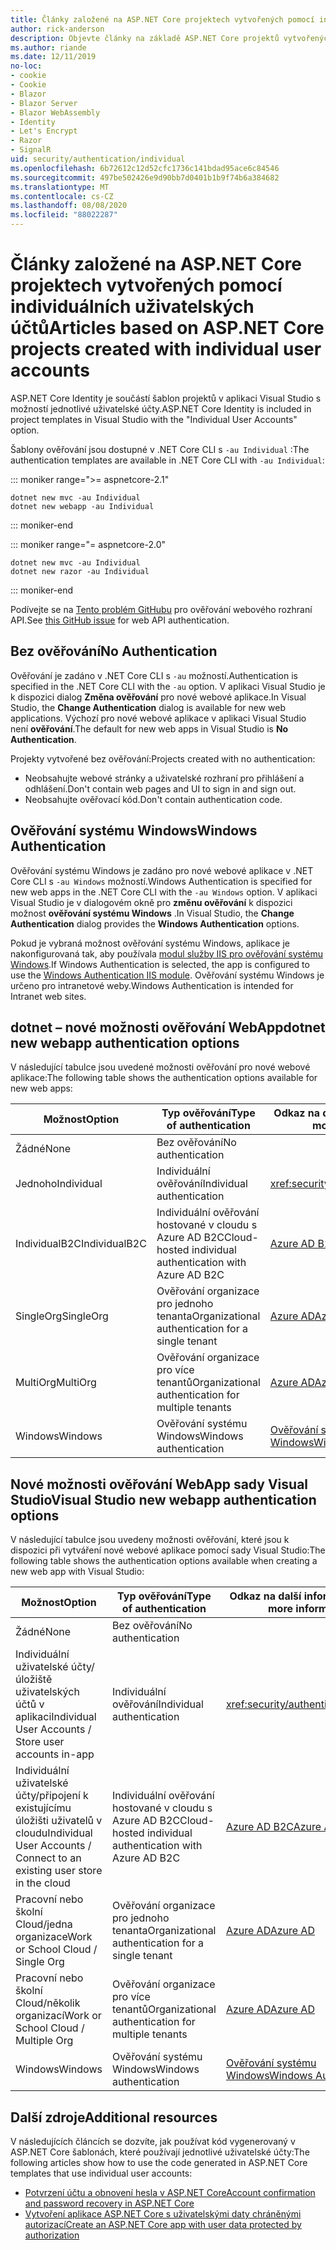 ```yaml
---
title: Články založené na ASP.NET Core projektech vytvořených pomocí individuálních uživatelských účtů
author: rick-anderson
description: Objevte články na základě ASP.NET Core projektů vytvořených pomocí individuálních uživatelských účtů.
ms.author: riande
ms.date: 12/11/2019
no-loc:
- cookie
- Cookie
- Blazor
- Blazor Server
- Blazor WebAssembly
- Identity
- Let's Encrypt
- Razor
- SignalR
uid: security/authentication/individual
ms.openlocfilehash: 6b72612c12d52cfc1736c141bdad95ace6c84546
ms.sourcegitcommit: 497be502426e9d90bb7d0401b1b9f74b6a384682
ms.translationtype: MT
ms.contentlocale: cs-CZ
ms.lasthandoff: 08/08/2020
ms.locfileid: "88022287"
---
```

# <a name="articles-based-on-aspnet-core-projects-created-with-individual-user-accounts"></a><span data-ttu-id="94e60-103">Články založené na ASP.NET Core projektech vytvořených pomocí individuálních uživatelských účtů</span><span class="sxs-lookup"><span data-stu-id="94e60-103">Articles based on ASP.NET Core projects created with individual user accounts</span></span>

<span data-ttu-id="94e60-104">ASP.NET Core Identity je součástí šablon projektů v aplikaci Visual Studio s možností jednotlivé uživatelské účty.</span><span class="sxs-lookup"><span data-stu-id="94e60-104">ASP.NET Core Identity is included in project templates in Visual Studio with the "Individual User Accounts" option.</span></span>

<span data-ttu-id="94e60-105">Šablony ověřování jsou dostupné v .NET Core CLI s `-au Individual` :</span><span class="sxs-lookup"><span data-stu-id="94e60-105">The authentication templates are available in .NET Core CLI with `-au Individual`:</span></span>

::: moniker range=">= aspnetcore-2.1"

```dotnetcli
dotnet new mvc -au Individual
dotnet new webapp -au Individual
```

::: moniker-end

::: moniker range="= aspnetcore-2.0"

```dotnetcli
dotnet new mvc -au Individual
dotnet new razor -au Individual
```

::: moniker-end

<span data-ttu-id="94e60-106">Podívejte se na [Tento problém GitHubu](https://github.com/dotnet/AspNetCore/issues/5833) pro ověřování webového rozhraní API.</span><span class="sxs-lookup"><span data-stu-id="94e60-106">See [this GitHub issue](https://github.com/dotnet/AspNetCore/issues/5833) for web API authentication.</span></span>

<a name="no"></a>

## <a name="no-authentication"></a><span data-ttu-id="94e60-107">Bez ověřování</span><span class="sxs-lookup"><span data-stu-id="94e60-107">No Authentication</span></span>

<span data-ttu-id="94e60-108">Ověřování je zadáno v .NET Core CLI s `-au` možností.</span><span class="sxs-lookup"><span data-stu-id="94e60-108">Authentication is specified in the .NET Core CLI with the `-au` option.</span></span> <span data-ttu-id="94e60-109">V aplikaci Visual Studio je k dispozici dialog **Změna ověřování** pro nové webové aplikace.</span><span class="sxs-lookup"><span data-stu-id="94e60-109">In Visual Studio, the **Change Authentication** dialog is available for new web applications.</span></span> <span data-ttu-id="94e60-110">Výchozí pro nové webové aplikace v aplikaci Visual Studio není **ověřování**.</span><span class="sxs-lookup"><span data-stu-id="94e60-110">The default for new web apps in Visual Studio is **No Authentication**.</span></span>

<span data-ttu-id="94e60-111">Projekty vytvořené bez ověřování:</span><span class="sxs-lookup"><span data-stu-id="94e60-111">Projects created with no authentication:</span></span>

* <span data-ttu-id="94e60-112">Neobsahujte webové stránky a uživatelské rozhraní pro přihlášení a odhlášení.</span><span class="sxs-lookup"><span data-stu-id="94e60-112">Don't contain web pages and UI to sign in and sign out.</span></span>
* <span data-ttu-id="94e60-113">Neobsahujte ověřovací kód.</span><span class="sxs-lookup"><span data-stu-id="94e60-113">Don't contain authentication code.</span></span>

<a name="win"></a>

## <a name="windows-authentication"></a><span data-ttu-id="94e60-114">Ověřování systému Windows</span><span class="sxs-lookup"><span data-stu-id="94e60-114">Windows Authentication</span></span>

<span data-ttu-id="94e60-115">Ověřování systému Windows je zadáno pro nové webové aplikace v .NET Core CLI s `-au Windows` možností.</span><span class="sxs-lookup"><span data-stu-id="94e60-115">Windows Authentication is specified for new web apps in the .NET Core CLI with the `-au Windows` option.</span></span> <span data-ttu-id="94e60-116">V aplikaci Visual Studio je v dialogovém okně pro **změnu ověřování** k dispozici možnost **ověřování systému Windows** .</span><span class="sxs-lookup"><span data-stu-id="94e60-116">In Visual Studio, the **Change Authentication** dialog provides the **Windows Authentication** options.</span></span>

<span data-ttu-id="94e60-117">Pokud je vybraná možnost ověřování systému Windows, aplikace je nakonfigurovaná tak, aby používala [modul služby IIS pro ověřování systému Windows](xref:host-and-deploy/iis/modules).</span><span class="sxs-lookup"><span data-stu-id="94e60-117">If Windows Authentication is selected, the app is configured to use the [Windows Authentication IIS module](xref:host-and-deploy/iis/modules).</span></span> <span data-ttu-id="94e60-118">Ověřování systému Windows je určeno pro intranetové weby.</span><span class="sxs-lookup"><span data-stu-id="94e60-118">Windows Authentication is intended for Intranet web sites.</span></span>

## <a name="dotnet-new-webapp-authentication-options"></a><span data-ttu-id="94e60-119">dotnet – nové možnosti ověřování WebApp</span><span class="sxs-lookup"><span data-stu-id="94e60-119">dotnet new webapp authentication options</span></span>

<span data-ttu-id="94e60-120">V následující tabulce jsou uvedené možnosti ověřování pro nové webové aplikace:</span><span class="sxs-lookup"><span data-stu-id="94e60-120">The following table shows the authentication options available for new web apps:</span></span>

| <span data-ttu-id="94e60-121">Možnost</span><span class="sxs-lookup"><span data-stu-id="94e60-121">Option</span></span> | <span data-ttu-id="94e60-122">Typ ověřování</span><span class="sxs-lookup"><span data-stu-id="94e60-122">Type of authentication</span></span> | <span data-ttu-id="94e60-123">Odkaz na další informace</span><span class="sxs-lookup"><span data-stu-id="94e60-123">Link for more information</span></span> |
 | ----------------- | ------------ | ---------- |
| <span data-ttu-id="94e60-124">Žádné</span><span class="sxs-lookup"><span data-stu-id="94e60-124">None</span></span>            |  <span data-ttu-id="94e60-125">Bez ověřování</span><span class="sxs-lookup"><span data-stu-id="94e60-125">No authentication</span></span> | | 
| <span data-ttu-id="94e60-126">Jednoho</span><span class="sxs-lookup"><span data-stu-id="94e60-126">Individual</span></span>      |  <span data-ttu-id="94e60-127">Individuální ověřování</span><span class="sxs-lookup"><span data-stu-id="94e60-127">Individual authentication</span></span> | <xref:security/authentication/identity>
| <span data-ttu-id="94e60-128">IndividualB2C</span><span class="sxs-lookup"><span data-stu-id="94e60-128">IndividualB2C</span></span>   |  <span data-ttu-id="94e60-129">Individuální ověřování hostované v cloudu s Azure AD B2C</span><span class="sxs-lookup"><span data-stu-id="94e60-129">Cloud-hosted individual authentication with Azure AD B2C</span></span> | [<span data-ttu-id="94e60-130">Azure AD B2C</span><span class="sxs-lookup"><span data-stu-id="94e60-130">Azure AD B2C</span></span>](/azure/active-directory-b2c/) |
| <span data-ttu-id="94e60-131">SingleOrg</span><span class="sxs-lookup"><span data-stu-id="94e60-131">SingleOrg</span></span>       |  <span data-ttu-id="94e60-132">Ověřování organizace pro jednoho tenanta</span><span class="sxs-lookup"><span data-stu-id="94e60-132">Organizational authentication for a single tenant</span></span> | [<span data-ttu-id="94e60-133">Azure AD</span><span class="sxs-lookup"><span data-stu-id="94e60-133">Azure AD</span></span>](/azure/active-directory/develop/quickstart-v2-aspnet-core-webapp) |
| <span data-ttu-id="94e60-134">MultiOrg</span><span class="sxs-lookup"><span data-stu-id="94e60-134">MultiOrg</span></span>        |  <span data-ttu-id="94e60-135">Ověřování organizace pro více tenantů</span><span class="sxs-lookup"><span data-stu-id="94e60-135">Organizational authentication for multiple tenants</span></span> | [<span data-ttu-id="94e60-136">Azure AD</span><span class="sxs-lookup"><span data-stu-id="94e60-136">Azure AD</span></span>](/azure/active-directory/develop/quickstart-v2-aspnet-core-webapp) |
| <span data-ttu-id="94e60-137">Windows</span><span class="sxs-lookup"><span data-stu-id="94e60-137">Windows</span></span>         |  <span data-ttu-id="94e60-138">Ověřování systému Windows</span><span class="sxs-lookup"><span data-stu-id="94e60-138">Windows authentication</span></span> | [<span data-ttu-id="94e60-139">Ověřování systému Windows</span><span class="sxs-lookup"><span data-stu-id="94e60-139">Windows Authentication</span></span>](xref:security/authentication/windowsauth)

## <a name="visual-studio-new-webapp-authentication-options"></a><span data-ttu-id="94e60-140">Nové možnosti ověřování WebApp sady Visual Studio</span><span class="sxs-lookup"><span data-stu-id="94e60-140">Visual Studio new webapp authentication options</span></span>

<span data-ttu-id="94e60-141">V následující tabulce jsou uvedeny možnosti ověřování, které jsou k dispozici při vytváření nové webové aplikace pomocí sady Visual Studio:</span><span class="sxs-lookup"><span data-stu-id="94e60-141">The following table shows the authentication options available when creating a new web app with Visual Studio:</span></span>

| <span data-ttu-id="94e60-142">Možnost</span><span class="sxs-lookup"><span data-stu-id="94e60-142">Option</span></span> | <span data-ttu-id="94e60-143">Typ ověřování</span><span class="sxs-lookup"><span data-stu-id="94e60-143">Type of authentication</span></span> | <span data-ttu-id="94e60-144">Odkaz na další informace</span><span class="sxs-lookup"><span data-stu-id="94e60-144">Link for more information</span></span> |
 | ----------------- | ------------ | ---------- |
| <span data-ttu-id="94e60-145">Žádné</span><span class="sxs-lookup"><span data-stu-id="94e60-145">None</span></span>            |  <span data-ttu-id="94e60-146">Bez ověřování</span><span class="sxs-lookup"><span data-stu-id="94e60-146">No authentication</span></span> | | 
| <span data-ttu-id="94e60-147">Individuální uživatelské účty/úložiště uživatelských účtů v aplikaci</span><span class="sxs-lookup"><span data-stu-id="94e60-147">Individual User Accounts / Store user accounts in-app</span></span> |  <span data-ttu-id="94e60-148">Individuální ověřování</span><span class="sxs-lookup"><span data-stu-id="94e60-148">Individual authentication</span></span> | <xref:security/authentication/identity> |
| <span data-ttu-id="94e60-149">Individuální uživatelské účty/připojení k existujícímu úložišti uživatelů v cloudu</span><span class="sxs-lookup"><span data-stu-id="94e60-149">Individual User Accounts / Connect to an existing user store in the cloud</span></span> |  <span data-ttu-id="94e60-150">Individuální ověřování hostované v cloudu s Azure AD B2C</span><span class="sxs-lookup"><span data-stu-id="94e60-150">Cloud-hosted individual authentication with Azure AD B2C</span></span> | [<span data-ttu-id="94e60-151">Azure AD B2C</span><span class="sxs-lookup"><span data-stu-id="94e60-151">Azure AD B2C</span></span>](/azure/active-directory-b2c/) |
| <span data-ttu-id="94e60-152">Pracovní nebo školní Cloud/jedna organizace</span><span class="sxs-lookup"><span data-stu-id="94e60-152">Work or School Cloud / Single Org</span></span>  |  <span data-ttu-id="94e60-153">Ověřování organizace pro jednoho tenanta</span><span class="sxs-lookup"><span data-stu-id="94e60-153">Organizational authentication for a single tenant</span></span> | [<span data-ttu-id="94e60-154">Azure AD</span><span class="sxs-lookup"><span data-stu-id="94e60-154">Azure AD</span></span>](/azure/active-directory/develop/quickstart-v2-aspnet-core-webapp) |
| <span data-ttu-id="94e60-155">Pracovní nebo školní Cloud/několik organizací</span><span class="sxs-lookup"><span data-stu-id="94e60-155">Work or School Cloud / Multiple Org</span></span> |  <span data-ttu-id="94e60-156">Ověřování organizace pro více tenantů</span><span class="sxs-lookup"><span data-stu-id="94e60-156">Organizational authentication for multiple tenants</span></span> | [<span data-ttu-id="94e60-157">Azure AD</span><span class="sxs-lookup"><span data-stu-id="94e60-157">Azure AD</span></span>](/azure/active-directory/develop/quickstart-v2-aspnet-core-webapp) |
| <span data-ttu-id="94e60-158">Windows</span><span class="sxs-lookup"><span data-stu-id="94e60-158">Windows</span></span>         |  <span data-ttu-id="94e60-159">Ověřování systému Windows</span><span class="sxs-lookup"><span data-stu-id="94e60-159">Windows authentication</span></span> | [<span data-ttu-id="94e60-160">Ověřování systému Windows</span><span class="sxs-lookup"><span data-stu-id="94e60-160">Windows Authentication</span></span>](xref:security/authentication/windowsauth)

## <a name="additional-resources"></a><span data-ttu-id="94e60-161">Další zdroje</span><span class="sxs-lookup"><span data-stu-id="94e60-161">Additional resources</span></span>

<span data-ttu-id="94e60-162">V následujících článcích se dozvíte, jak používat kód vygenerovaný v ASP.NET Core šablonách, které používají jednotlivé uživatelské účty:</span><span class="sxs-lookup"><span data-stu-id="94e60-162">The following articles show how to use the code generated in ASP.NET Core templates that use individual user accounts:</span></span>

* [<span data-ttu-id="94e60-163">Potvrzení účtu a obnovení hesla v ASP.NET Core</span><span class="sxs-lookup"><span data-stu-id="94e60-163">Account confirmation and password recovery in ASP.NET Core</span></span>](xref:security/authentication/accconfirm)
* [<span data-ttu-id="94e60-164">Vytvoření aplikace ASP.NET Core s uživatelskými daty chráněnými autorizací</span><span class="sxs-lookup"><span data-stu-id="94e60-164">Create an ASP.NET Core app with user data protected by authorization</span></span>](xref:security/authorization/secure-data)
